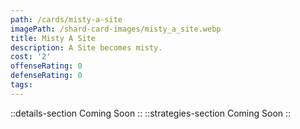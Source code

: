 ```yaml
---
path: /cards/misty-a-site
imagePath: /shard-card-images/misty_a_site.webp
title: Misty A Site
description: A Site becomes misty.
cost: '2'
offenseRating: 0
defenseRating: 0
tags:
---
```

::details-section
Coming Soon
::
::strategies-section
Coming Soon
::
